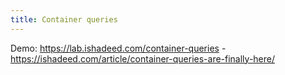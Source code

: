 ```yaml
---
title: Container queries
---
```


Demo: https://lab.ishadeed.com/container-queries - https://ishadeed.com/article/container-queries-are-finally-here/
